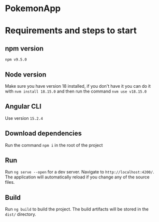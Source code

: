 # PokemonApp

# Requirements and steps to start

## npm version

`npm v9.5.0`

## Node version

Make sure you have version 18 installed, if you don't have it you can do it with `nvm install 18.15.0` and then run the command `nvm use v18.15.0`

## Angular CLI

Use version `15.2.4`

## Download dependencies

Run the command `npm i` in the root of the project

## Run

Run `ng serve --open` for a dev server. Navigate to `http://localhost:4200/`. The application will automatically reload if you change any of the source files.


## Build

Run `ng build` to build the project. The build artifacts will be stored in the `dist/` directory.


